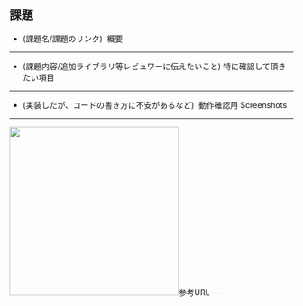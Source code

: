 課題
---
- (課題名/課題のリンク)
​
概要
---
- (課題内容/追加ライブラリ等レビュワーに伝えたいこと) 
​
特に確認して頂きたい項目
---
- (実装したが、コードの書き方に不安があるなど)
​
動作確認用 Screenshots
---
<img src="" width="300" />
​
参考URL
---
- 
